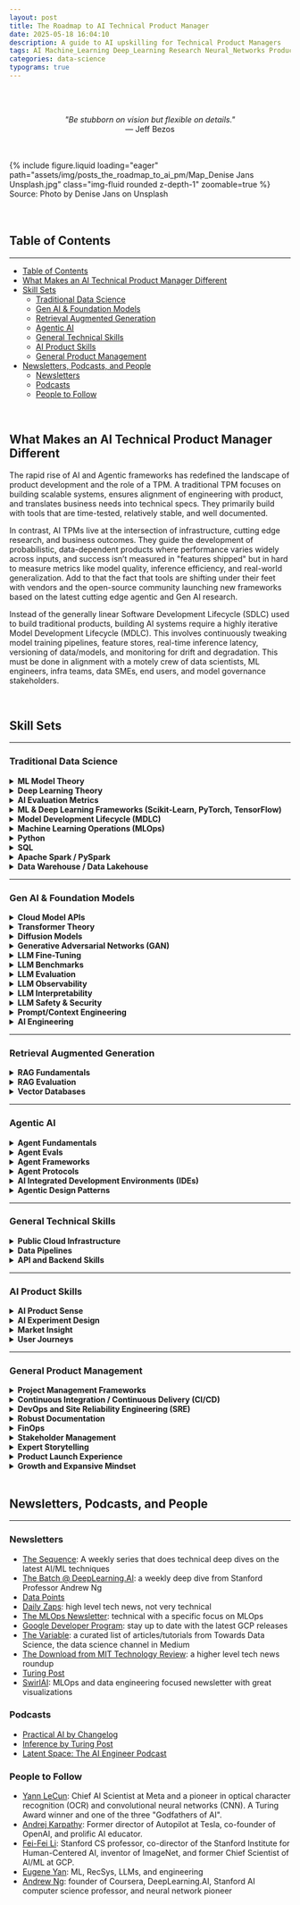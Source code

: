 ```yaml
---
layout: post
title: The Roadmap to AI Technical Product Manager
date: 2025-05-18 16:04:10
description: A guide to AI upskilling for Technical Product Managers
tags: AI Machine_Learning Deep_Learning Research Neural_Networks Product_Management Agents
categories: data-science
typograms: true
---
```


<br>
<br>
<p style="text-align: center;">
    <em>"Be stubborn on vision but flexible on details."</em><br>
    — Jeff Bezos 
</p>
<br>
<br>

<div class="row mt-3">
  <div class="col-sm mt-3 mt-md-0">
      {% include figure.liquid loading="eager" path="assets/img/posts_the_roadmap_to_ai_pm/Map_Denise Jans Unsplash.jpg" class="img-fluid rounded z-depth-1" zoomable=true %}
  </div>
</div>
<div class="caption">
    Source: Photo by Denise Jans on Unsplash
</div>
<br>
<br>

## Table of Contents

---

<!-- TOC -->

- [Table of Contents](#table-of-contents)
- [What Makes an AI Technical Product Manager Different](#what-makes-an-ai-technical-product-manager-different)
- [Skill Sets](#skill-sets)
    - [Traditional Data Science](#traditional-data-science)
    - [Gen AI & Foundation Models](#gen-ai--foundation-models)
    - [Retrieval Augmented Generation](#retrieval-augmented-generation)
    - [Agentic AI](#agentic-ai)
    - [General Technical Skills](#general-technical-skills)
    - [AI Product Skills](#ai-product-skills)
    - [General Product Management](#general-product-management)
- [Newsletters, Podcasts, and People](#newsletters-podcasts-and-people)
    - [Newsletters](#newsletters)
    - [Podcasts](#podcasts)
    - [People to Follow](#people-to-follow)

<!-- /TOC -->
<br>

## What Makes an AI Technical Product Manager Different

The rapid rise of AI and Agentic frameworks has redefined the landscape of product development and the role of a TPM. A traditional TPM focuses on building scalable systems, ensures alignment of engineering with product, and translates business needs into technical specs. They primarily build with tools that are time-tested, relatively stable, and well documented.

In contrast, AI TPMs live at the intersection of infrastructure, cutting edge research, and business outcomes. They guide the development of probabilistic, data-dependent products where performance varies widely across inputs, and success isn’t measured in "features shipped" but in hard to measure metrics like model quality, inference efficiency, and real-world generalization. Add to that the fact that tools are shifting under their feet with vendors and the open-source community launching new frameworks based on the latest cutting edge agentic and Gen AI research.

Instead of the generally linear Software Development Lifecycle (SDLC) used to build traditional products, building AI systems require a highly iterative Model Development Lifecycle (MDLC). This involves continuously tweaking model training pipelines, feature stores, real-time inference latency, versioning of data/models, and monitoring for drift and degradation. This must be done in alignment with a motely crew of data scientists, ML engineers, infra teams, data SMEs, end users, and model governance stakeholders.

<br>

## Skill Sets

---

<!------------------ Section --------------------->

### Traditional Data Science

<details>
  <summary><b>ML Model Theory</b></summary>
  <ul>
    <li>Understand the difference between Random Forest, SVM, and K-means and when to use one over the other on a problem.</li>
    <li>Understand the model architecture, hyperparameters, and issues with each model.</li>
  </ul>
</details>

<details>
  <summary><b>Deep Learning Theory</b></summary>
  <ul>
    <li>Build a deep understanding of artificial neural networks (ANN) and Deep Learning (DNN, CNN, RNN, etc.).
    <li>Model architectures and training</li>
      <ul>  
        <li>Activation functions</li>
        <li>Loss functions/cost functions</li>
        <li>Backpropagation</li>
      </ul>
  </ul>
</details>

<details>
  <summary><b>AI Evaluation Metrics</b></summary>
  <ul>
    <li>Build an intuitive understanding of the right metrics for each model and use case.</li>
    <li>Recognize areas of concern or blind spots for each metric.</li>
  </ul>
</details>

<details>
  <summary><b>ML & Deep Learning Frameworks (Scikit-Learn, PyTorch, TensorFlow)</b></summary>
    <ul>
      <li><a href="https://www.coursera.org/specializations/deep-learning">(Class) Deep Learning Specialisation by Andrew Ng</a></li>
      <li><a href="https://www.deeplearningbook.org/">(Book) Deep Learning by Ian Goodfellow</a></li>
      <li><a href="https://www.oreilly.com/library/view/hands-on-machine-learning/9781098125967/">(Book) Hands-On Machine Learning with Scikit-Learn, Keras, and TensorFlow, 3rd Edition by Aurélien Géron</a></li>
      <li><a href="https://www.youtube.com/playlist?list=PLAqhIrjkxbuWI23v9cThsA9GvCAUhRvKZ">(Videos) Neural Networks: Zero to Hero by Andrej Karpathy</a></li>
    </ul>
</details>

<details>
  <summary><b>Model Development Lifecycle (MDLC)</b></summary>
  <ul>
    <li>Understand the end-to-end process of building, testing, deploying, and monitoring machine learning models.</li>
  </ul>
</details>

<details>
  <summary><b>Machine Learning Operations (MLOps)</b></summary>
  <ul>
    <li>Learn the principles and practices of maintaining and scaling ML workflows in production environments.</li>
    <li>General Resources</li>
      <ul>
        <li><a href="https://www.amazon.com/Designing-Machine-Learning-Systems-Production-Ready/dp/1098107969">(Book) Designing Machine Learning Systems by Chip Huyen</a></li>
        <li><a href="https://github.com/GokuMohandas/Made-With-ML">(Class) Made With ML</a></li>
      </ul>
  </ul>
</details>

<details>
  <summary><b>Python</b></summary>
  <ul>
    <li>Learn Object-oriented programming (OOP) principles.</li>
    <li>Proficiency in Pandas and NumPy for data manipulation.</li>
    <li>Use Jupyter notebooks for exploration and experimentation.</li>
  </ul>
</details>

<details>
  <summary><b>SQL</b></summary>
  <ul>
    <li>Ensure fluency in querying and manipulating structured data from relational databases.</li>
  </ul>
</details>

<details>
  <summary><b>Apache Spark / PySpark</b></summary>
  <ul>
    <li>Leverage distributed computing for large-scale data processing.</li>
    <li>Use PySpark for writing scalable, Python-based ETL and analysis pipelines.</li>
  </ul>
</details>

<details>
  <summary><b>Data Warehouse / Data Lakehouse</b></summary>
  <ul>
    <li><a href="https://www.databricks.com/" target="_blank" rel="noopener noreferrer">Databricks</a></li>
    <li><a href="https://www.snowflake.com/" target="_blank" rel="noopener noreferrer">Snowflake</a></li>
    <li><a href="https://cloud.google.com/bigquery" target="_blank" rel="noopener noreferrer">GCP BigQuery</a></li>
  </ul>
</details>

---

<!------------------ Section --------------------->

### Gen AI & Foundation Models

<details>
  <summary><b>Cloud Model APIs</b></summary>
  <ul>
    <li><a href="https://azure.microsoft.com/en-us/products/ai-model-catalog">Azure - AI Foundry</a></li>
    <li><a href="https://cloud.google.com/model-garden">GCP - Vertex AI Model Garden</a></li>
    <li><a href="https://aws.amazon.com/bedrock/">AWS - Amazon Bedrock</a></li>
    <li><a href="https://openai.com/api/">OpenAI</a></li>
  </ul>
</details>

<details>
  <summary><b>Transformer Theory</b></summary>
  <ul>
    <li>Architecture & Training</li>
      <ul>
        <li>Attention Mechanism</li>
        <li>Positional Encoding</li>
        <li>Tokenization & Embeddings</li>
        <li>Decoder-Only, Encoder-Only, and Encoder-Decoder Models</li>
        <li>Hyperparameter Tuning</li>
          <ul>
            <li>Temperature</li>
            <li>top-K</li>
            <li>top-P</li>
          </ul>
      </ul>
    <li>Resources:</li>
    <ul>
        <li><a href="https://www.manning.com/books/build-a-large-language-model-from-scratch">(Book) Build a Large Language Model (From Scratch) by Sebastian Raschka</a></li>
        <li><a href="https://www.amazon.com/Hands-Large-Language-Models-Understanding/dp/1098150961">(Book) Hands-On Large Language Models by Jay Alammar</a></li>
        <li><a href="https://www.amazon.com/Natural-Language-Processing-Transformers-Revised/dp/1098136799">(Book) Natural Language Processing with Transformers by Lewis Tunstall</a></li>
        <li><a href="https://www.youtube.com/watch?v=7xTGNNLPyMI&ab_channel=AndrejKarpathy">(Video) Deep Dive into LLMs like ChatGPT by Andrej Karpathy</a></li>
        <li><a href="https://arxiv.org/abs/1706.03762">(Paper) Attention is All You Need</a></li>
        <li><a href="https://www.youtube.com/watch?v=9vM4p9NN0Ts&ab_channel=StanfordOnline">(Class) Stanford CS229 - Machine Learning - Building Large Language Models (LLMs)</a></li>
      </ul>
  </ul>
</details>

<details>
  <summary><b>Diffusion Models</b></summary>
  <ul>
    <li><a href="https://lilianweng.github.io/posts/2021-07-11-diffusion-models/" target="_blank" rel="noopener noreferrer">Lil'Log: A Gentle Introduction to Diffusion Models</a></li>
    <li><a href="https://arxiv.org/abs/2006.11239" target="_blank" rel="noopener noreferrer">DDPM Paper (Denoising Diffusion Probabilistic Models)</a></li>
    <li><a href="https://huggingface.co/blog/annotated-diffusion" target="_blank" rel="noopener noreferrer">Hugging Face: Annotated Diffusion Model Code</a></li>
    <li><a href="https://www.youtube.com/watch?v=HoKDTa4h0xc" target="_blank" rel="noopener noreferrer">Diffusion Models Explained Visually – What the Diff?!</a></li>
    <li><a href="https://keras.io/examples/generative/ddpm/" target="_blank" rel="noopener noreferrer">Keras DDPM Example</a></li>
  </ul>
</details>

<details>
  <summary><b>Generative Adversarial Networks (GAN)</b></summary>
  <ul>
    <li><a href="https://www.deeplearning.ai/courses/generative-adversarial-networks-gans-specialization/" target="_blank" rel="noopener noreferrer">(Course) DeepLearning.AI - GAN Specialization</a></li>
    <li><a href="https://arxiv.org/abs/1406.2661" target="_blank" rel="noopener noreferrer">(Paper) Original GAN Paper (Goodfellow et al.)</a></li>
    <li><a href="https://www.tensorflow.org/tutorials/generative/dcgan" target="_blank" rel="noopener noreferrer">(Tutorial) TensorFlow Deep Convolutional GAN Tutorial</a></li>
    <li><a href="https://www.youtube.com/watch?v=8L11aMN5KY8" target="_blank" rel="noopener noreferrer">(Video) A Friendly Introduction to GANs by Serrano Academy</a></li>
  </ul>
</details>

<details>
  <summary><b>LLM Fine-Tuning</b></summary>
  <ul>
    <li>Compute Efficiency Techniques</li>
      <ul>
        <li>LoRA</li>
        <li>QLoRA</li>
        <li>PEFT</li>
      </ul>
  </ul>
</details>

<details>
  <summary><b>LLM Benchmarks</b></summary>
  <ul>
    <li><a href="https://www.latent.space/p/benchmarks-101">(Podcast) AI Fundamentals: Benchmarks 101</a></li>
    <li><a href="https://www.latent.space/p/benchmarks-201">(Podcast) Benchmarks 201: Why Leaderboards > Arenas >> LLM-as-Judge</a></li>
  </ul>
</details>

<details>
  <summary><b>LLM Evaluation</b></summary>
  <ul>
    <li>LLM Eval Metrics</li>
      <ul>
        <li>Statistical Metrics</li>
          <ul>
            <li><a href="https://en.wikipedia.org/wiki/BLEU">BLEU</a></li>
            <li><a href="https://en.wikipedia.org/wiki/ROUGE_(metric)">ROUGE (Recall-Oriented Understudy for Gisting Evaluation)</a></li>
            <li><a href="https://en.wikipedia.org/wiki/METEOR">METEOR (Metric for Evaluation of Translation with Explicit Ordering)</a></li>
            <li><a href="https://en.wikipedia.org/wiki/Levenshtein_distance">Levenshtein Distance</a></li>
          </ul>
        <li>LLM-as-Judge Metrics</li>
      </ul>
    <li>LLM Eval Tools</li>
      <ul>
        <li><a href="https://docs.ragas.io">Ragas</a></li>
      </ul>
    <li>LLM-as-Judge Techniques</li>
      <ul>
        <li>Pairwise Comparison</li>
        <li>Evaluation by Criteria (Reference Free)</li>
        <li>Evaluation by Criteria (Reference-Based)</li>
      </ul>
  </ul>
</details>

<details>
  <summary><b>LLM Observability</b></summary>
  <ul>
    <li>Langfuse</li>
    <li><a href="https://www.langchain.com/langsmith">LangSmith</a>: a developer platform for inspecting, tracing, and evaluating LLM-powered applications built with LangChain or other orchestration frameworks. It enables fine-grained logging of prompts, model inputs/outputs, tool invocations, and intermediate steps, while supporting automated and manual evaluation workflows for performance, latency, and correctness.</li>
  </ul>
</details>

<details>
  <summary><b>LLM Interpretability</b></summary>
  <ul>
    <li>Anthropic's Interpretability Team</li>
      <ul>
        <li><a href="https://transformer-circuits.pub/2024/scaling-monosemanticity/index.html">Dictionary Learning</a></li>
        <li><a href="https://www.anthropic.com/research/towards-monosemanticity-decomposing-language-models-with-dictionary-learning">Monosemanticity</a></li>
        <li><a href="https://transformer-circuits.pub/2025/attribution-graphs/biology.html">Attributional Graphs</a></li>
      </ul>
  </ul>
</details>

<details>
  <summary><b>LLM Safety & Security</b></summary>
  <ul>
    <li>Content Filtering</li>
      <ul>
        <li><a href="https://cloud.google.com/security-command-center/docs/model-armor-overview">GCP Model Armor</a>
        </li>
      </ul>
  </ul>
</details>

<details>
  <summary><b>Prompt/Context Engineering</b></summary>
  <ul>
    <li><a href="https://platform.openai.com/docs/guides/text?api-mode=responses">(Article) OpenAI Prompting Guide</a></li>
    <li><a href="https://www.promptingguide.ai/">(Website) Prompt Engineering Guide by DAIR.AI</a></li>
  </ul>
</details>

<details>
  <summary><b>AI Engineering</b></summary>
  <ul>
    <li><a href="https://www.amazon.com/AI-Engineering-Building-Applications-Foundation/dp/1098166302">(Book) AI Engineering: Building Applications with Foundation Models by Chip Huyen</a></li>
  </ul>
</details>

---

<!------------------ Section --------------------->

### Retrieval Augmented Generation

<details>
  <summary><b>RAG Fundamentals</b></summary>
  <ul>
    <li>Vector embeddings</li>
    <li>Chunking</li>
    <li>Hybrid retrieval</li>
    <li>General Resources</li>
      <ul>
        <li>
          <a href="https://github.com/NirDiamant/RAG_Techniques">(GitHub) RAG Techniques by Nir Diamant</a>
        </li>
      </ul>
  </ul>
</details>

<details>
  <summary><b>RAG Evaluation</b></summary>
  <ul>
    <li>RAG Eval Metrics</li>
    <ul>
      <li>Context Precision</li>
      <li>Context Recall</li>
      <li>Content Entities Recall</li>
      <li>Noise Sensitivity</li>
      <li>Response Relevance</li>
      <li>Faithfulness</li>
      <li>Multimodal Faithfulness</li>
      <li>Multimodal Relevance</li>
    </ul>
  <li>RAG Eval Tools</li>
    <ul>
      <li>Ragas</li>
    </ul>
  </ul>
</details>

<details>
  <summary><b>Vector Databases</b></summary>
  <ul>
    <li>Vector Search Prototyping Libraries</li>
      <ul>
        <li><a href="https://faiss.ai/">FAISS</a></li>
        <li><a href="https://github.com/nmslib/hnswlib">HNSWlib</a></li>
      </ul>
    <li>Production Databases</li>
      <ul>
        <li>Pinecone</li>
        <li>Weaviate</li>
        <li>Chroma</li>
        <li>Elasticsearch</li>
        <li>Milvus</li>
      </ul>
  </ul>
</details>

---

<!------------------ Section --------------------->

### Agentic AI

<details>
  <summary><b>Agent Fundamentals</b></summary>
  <ul>
    <li><a href="https://www.kaggle.com/whitepaper-agents">(White Paper) Google Agents White Paper by Julia Wiesinger et al.</a></li>
    <li><a href="https://www.kaggle.com/whitepaper-agent-companion">(White Paper) Google Agents Companion by Antonio Gulli et al.</a></li>
    <li><a href="https://arxiv.org/abs/2505.10468">(Paper) AI Agents vs. Agentic AI: A Conceptual Taxonomy, Applications and Challenges</a></li>
    <li><a href="https://arxiv.org/abs/2210.03629">(Paper) ReAct: Synergizing Reasoning and Acting in Language Models by Shunyu Yao et al.</a></li>
    <li><a href="https://huggingface.co/learn/agents-course/en/unit0/introduction">(Course) HuggingFace AI Agents Course</a></li>
  </ul>
</details>

<details>
  <summary><b>Agent Evals</b></summary>
  <ul>
    <li><a href="https://arxiv.org/abs/2410.10934">(Paper) Agent-as-a-Judge: Evaluate Agents with Agents</a></li>
  </ul>
</details>

<details>
  <summary><b>Agent Frameworks</b></summary>
  <ul>
    <li>LangChain</li>
    <li>LangGraph
      <ul>
        <li><a href="https://www.deeplearning.ai/short-courses/ai-agents-in-langgraph/">(Class) AI Agents in LangGraph by DeepLearning.AI</a></li>
      </ul>
    </li>
    <li>LlamaIndex
      <ul>
        <li><a href="https://www.deeplearning.ai/short-courses/building-agentic-rag-with-llamaindex/">(Class) Building Agentic RAG with LlamaIndex</a></li>
      </ul>
    </li>
    <li>OpenAI Agent SDK</li>
    <li>Mastra</li>
  </ul>
</details>

<details>
  <summary><b>Agent Protocols</b></summary>
  <ul>
    <li>Anthropic Model Context Protocol (MCP)
      <ul>
        <li><a href="https://blog.neosage.io/p/why-every-ai-builder-needs-to-understand">(Article) Why Every AI Builder Needs to Understand MCP</a></li>
      </ul>
    </li>
    <li>Google Agent-2-Agent (A2A)</li>
  </ul>
</details>

<details>
  <summary><b>AI Integrated Development Environments (IDEs)</b></summary>
  <ul>
    <li>Cursor</li>
    <li>Windsurf</li>
    <li>Replit</li>
  </ul>
</details>

<details>
  <summary><b>Agentic Design Patterns</b></summary>
  <ul>
    <li><a href="https://www.philschmid.de/agentic-pattern">(Article) Zero to One: Learning Agentic Patterns</a></li>
    <li><a href="https://www.deeplearning.ai/short-courses/ai-agentic-design-patterns-with-autogen/">(Class) AI Agentic Design Patterns with AutoGen</a></li>
    <li><a href="https://www.deeplearning.ai/short-courses/multi-ai-agent-systems-with-crewai/">(Class) Multi AI Agent Systems with crewAI</a></li>
  </ul>
</details>

---

<!------------------ Section --------------------->

### General Technical Skills

<details>
  <summary><b>Public Cloud Infrastructure</b></summary>
  <ul>
    <li><a href="https://cloud.google.com/">Google Cloud Platform (GCP)</a></li>
    <li><a href="https://azure.microsoft.com/en-us/">Microsoft Azure</a></li>
    <li><a href="https://aws.amazon.com/">Amazon Web Services (AWS)</a></li>
  </ul>
</details>

<details>
  <summary><b>Data Pipelines</b></summary>
  <ul>
    <li>Apache Airflow</li>
      <ul>
        <li>GCP Composer</li>
        <li>Amazon Managed Workflows for Apache Airflow (MWAA)</li>
        <li>Azure Workflow Orchestration Manager</li>
      </ul>
    <li>Dataflow</li>
    <li>Apache Beam</li>
    <li>Apache Kafka</li>
  </ul>
</details>

<details>
  <summary><b>API and Backend Skills</b></summary>
  <ul>
    <li>Develop backends with FastAPI or Flask</li>
    <li>Implement REST and streaming endpoints for AI services</li>
    <li>Design authentication and rate-limiting systems</li>
    <li>Build WebSocket implementations for real-time AI interactions</li>
  </ul>
</details>

---

<!------------------ Section --------------------->

### AI Product Skills

<details>
  <summary><b>AI Product Sense</b></summary>
  <ul>
    <li>Understand what can, and importantly cannot, be solved by AI (i.e. AI is not a silver bullet, many processes and products are better served with non-AI solutions)</li>
  </ul>
</details>

<details>
  <summary><b>AI Experiment Design</b></summary>
  <ul>
    <li>Practice iterative hypothesis testing with quantitative evaluation. </li>
    <li>Lead with A/B test, user interviews, and user feedback loops where possible</li>
  </ul>
</details>

<details>
  <summary><b>Market Insight</b></summary>
  <ul>
    <li>Build a deep understanding of the AI market, its competitive landscape, and emerging trends</li>
  </ul>
</details>

<details>
  <summary><b>User Journeys</b></summary>
  <ul>
    <li>Define clear user journeys aligned with a strategic AI product philosophy and a north star metric.</li>
  </ul>
</details>

---

<!------------------ Section --------------------->

### General Product Management

<details>
  <summary><b>Project Management Frameworks</b></summary>
  <ul>
    <li><ins>Waterfall</ins>: A traditional, sequential approach where each project phase is completed before the next begins. Each phase has specific deliverables and a review process, making it suitable for projects with clearly defined requirements and predictable outcomes. However, it offers limited flexibility for changes once a phase is complete.</li>
    <li><ins>Agile</ins>: An iterative and incremental approach, suitable for projects with evolving requirements</li>
      <ul>
        <li><ins>Scrum</ins>: structured roles, sprints, and ceremonies.</li>
        <li><ins>Kanban</ins>: visual flow-based system emphasizing WIP limits and continuous delivery.</li>
      </ul>
  </ul>
</details>

<details>
  <summary><b>Continuous Integration / Continuous Delivery (CI/CD)</b></summary>
  <ul>
    <li>Automate testing, building, and deployment to speed up release cycles and improve reliability.</li>
  </ul>
</details>

<details>
  <summary><b>DevOps and Site Reliability Engineering (SRE)</b></summary>
  <ul>
    <li>Bridge development and operations to ensure scalable, stable, and reliable systems.</li>
    <li>SRE focuses on uptime, latency, monitoring, and incident response with a software engineering mindset.</li>
  </ul>
</details>

<details>
  <summary><b>Robust Documentation</b></summary>
  <ul>
    <li>Ensure product documentation is clear, current, and accessible to cross-functional teams.</li>
  </ul>
</details>

<details>
  <summary><b>FinOps</b></summary>
  <ul>
    <li>Manage cloud financial operations to maximize efficiency and optimize cost.</li>
  </ul>
</details>

<details>
  <summary><b>Stakeholder Management</b></summary>
  <ul>
    <li>Adept at influencing executives and building consensus in a constantly changing and fast-paced environment.</li>
  </ul>
</details>

<details>
  <summary><b>Expert Storytelling</b></summary>
  <ul>
    <li>Craft compelling product messaging and present effectively to diverse audiences.</li>
  </ul>
</details>

<details>
  <summary><b>Product Launch Experience</b></summary>
  <ul>
    <li>Know what to do at each product launch stage and how to execute effectively to get things over the finish line</li>
  </ul>
</details>

<details>
  <summary><b>Growth and Expansive Mindset</b></summary>
  <ul>
    <li>Foster a curiosity to learn, a growth mindset, a positive attitude, and a "kind human" policy.</li>
  </ul>
</details>

<br>

## Newsletters, Podcasts, and People

---

### Newsletters

- [The Sequence](https://thesequence.substack.com/): A weekly series that does technical deep dives on the latest AI/ML techniques
- [The Batch @ DeepLearning.AI](https://www.deeplearning.ai/the-batch/): a weekly deep dive from Stanford Professor Andrew Ng
- [Data Points](https://www.deeplearning.ai/the-batch/tag/data-points/)
- [Daily Zaps](https://www.dailyzaps.com/): high level tech news, not very technical
- [The MLOps Newsletter](https://mlops.substack.com/): technical with a specific focus on MLOps
- [Google Developer Program](https://developers.google.com/newsletter): stay up to date with the latest GCP releases
- [The Variable](https://medium.com/towards-data-science/newsletter): a curated list of articles/tutorials from Towards Data Science, the data science channel in Medium
- [The Download from MIT Technology Review](https://www.technologyreview.com/topic/download-newsletter/): a higher level tech news roundup
- [Turing Post](https://www.turingpost.com/subscribe?ref=WAGU23hEVa)
- [SwirlAI](https://www.newsletter.swirlai.com/): MLOps and data engineering focused newsletter with great visualizations

### Podcasts

- [Practical AI by Changelog](https://podcasts.apple.com/us/podcast/practical-ai/id1406537385)
- [Inference by Turing Post](https://www.youtube.com/playlist?list=PLRRoCwK1ZTNCAZXXOswpIYQqzMgT4swsI)
- [Latent Space: The AI Engineer Podcast](https://www.latent.space/podcast)

### People to Follow

- [Yann LeCun](https://www.linkedin.com/in/yann-lecun/): Chief AI Scientist at Meta and a pioneer in optical character recognition (OCR) and convolutional neural networks (CNN). A Turing Award winner and one of the three "Godfathers of AI".
- [Andrej Karpathy](https://karpathy.ai/): Former director of Autopilot at Tesla, co-founder of OpenAI, and prolific AI educator.
- [Fei-Fei Li](https://www.linkedin.com/in/fei-fei-li-4541247/): Stanford CS professor, co-director of the Stanford Institute for Human-Centered AI, inventor of ImageNet, and former Chief Scientist of AI/ML at GCP.
- [Eugene Yan](https://eugeneyan.com/subscribe): ML, RecSys, LLMs, and engineering
- [Andrew Ng](https://www.andrewng.org/): founder of Coursera, DeepLearning.AI, Stanford AI computer science professor, and neural network pioneer
